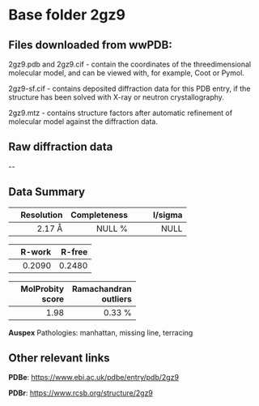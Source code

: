 # Base folder 2gz9

## Files downloaded from wwPDB:

2gz9.pdb and 2gz9.cif - contain the coordinates of the threedimensional molecular model, and can be viewed with, for example, Coot or Pymol.

2gz9-sf.cif - contains deposited diffraction data for this PDB entry, if the structure has been solved with X-ray or neutron crystallography.

2gz9.mtz - contains structure factors after automatic refinement of molecular model against the diffraction data.

## Raw diffraction data

--<br> 

## Data Summary
|   | Resolution | Completeness| I/sigma |
|---|-------------:|----------------:|--------------:|
|   |2.17 Å|NULL  %|<img width=50/>NULL |

|   | **R-work**| **R-free**   
|---|-------------:|----------------:|           
||  0.2090|  0.2480|

|   |**MolProbity<br>score**| **Ramachandran<br>outliers** 
|---|-------------:|----------------:|
||  1.98|  0.33 %|

**Auspex** Pathologies: manhattan, missing line, terracing

 

## Other relevant links 
**PDBe**:  https://www.ebi.ac.uk/pdbe/entry/pdb/2gz9
 
**PDBr**: https://www.rcsb.org/structure/2gz9 

